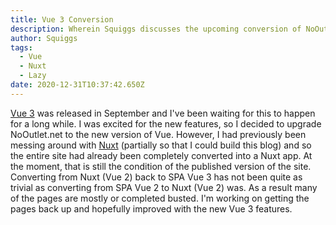 ```yaml
---
title: Vue 3 Conversion
description: Wherein Squiggs discusses the upcoming conversion of NoOutlet.net to Vue v3
author: Squiggs
tags:
  - Vue
  - Nuxt
  - Lazy
date: 2020-12-31T10:37:42.650Z
---
```


[Vue 3](https://v3.vuejs.org/guide/introduction.html) was released in September and I've been waiting for this to happen for a long while. I was excited for the new features, so I decided to upgrade NoOutlet.net to the new version of Vue.
However, I had previously been messing around with [Nuxt](https://nuxtjs.org/) (partially so that I could build this blog) and so the entire site had already been completely converted into a Nuxt app. At the moment, that is still the condition of the published version of the site.
Converting from Nuxt (Vue 2) back to SPA Vue 3 has not been quite as trivial as converting from SPA Vue 2 to Nuxt (Vue 2) was. As a result many of the pages are mostly or completed busted. I'm working on getting the pages back up and hopefully improved with the new Vue 3 features.
